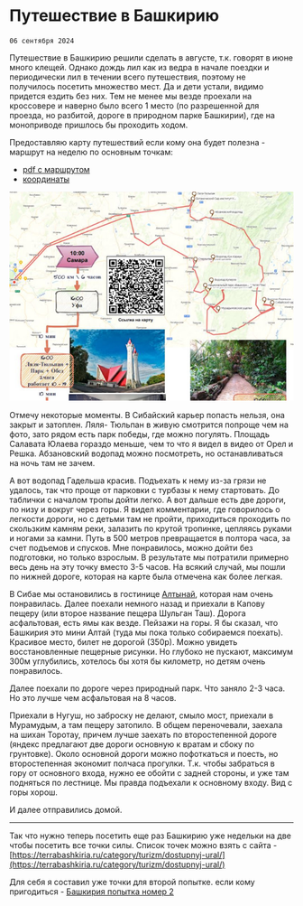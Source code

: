 <!--
{
  "draft": false,
  "tags": ["Путешествие"]
}
-->

# Путешествие в Башкирию

```blogEnginePageDate
06 сентября 2024
```

Путешествие в Башкирию решили сделать в августе, т.к. говорят в июне много клещей. Однако дождь лил как из ведра в
начале поездки и периодически лил в течении всего путешествия, поэтому не получилось посетить множество мест. Да и дети
устали, видимо придется ездить без них. Тем не менее мы везде проехали на кроссовере и наверно было всего 1 место (по
разрешенной для проезда, но разбитой, дороге в природном парке Башкирии), где на моноприводе пришлось бы проходить
ходом.

Предоставляю карту путешествий если кому она будет полезна - маршрут на неделю по основным точкам:

* [pdf с маршрутом](башкирия-all.pdf)
* [координаты](Башкирия-v6_01-09-2024_19-56-45.kml)

![img.png](img.png)

Отмечу некоторые моменты. В Сибайский карьер попасть нельзя, она закрыт и затоплен. Ляля- Тюльпан в живую смотрится
попроще чем на фото, зато рядом есть парк победы, где можно погулять. Площадь Салавата Юлаева гораздо меньше, чем то что
я видел в видео от Орел и Решка. Абзановский водопад можно посмотреть, но останавливаться на ночь там не зачем.

А вот водопад Гадельша красив. Подъехать к нему из-за грязи не удалось, так что проще от парковки с турбазы к нему
стартовать. До таблички с началом тропы дойти легко. А вот дальше есть две дороги, по низу и вокруг через горы. Я видел
комментарии, где говорилось о легкости дороги, но с детьми там не пройти, приходиться проходить по скользким камням
реки, залазить по крутой тропинке, цепляясь руками и ногами за камни. Путь в 500 метров превращается в полтора часа, за
счет подъемов и спусков. Мне понравилось, можно дойти без подготовки, но только взрослым. В результате мы потратили
примерно весь день на эту точку вместо 3-5 часов. На всякий случай, мы пошли по нижней дороге, которая на карте была
отмечена как более легкая.

В Сибае мы остановились в
гостинице [Алтынай](https://yandex.ru/maps/org/altynay/1280416967/reviews/?ll=58.607224%2C52.739095&mode=search&sctx=ZAAAAAgCEAAaKAoSCcQLIlLTDElAESAJ%2B3YSmUpAEhIJnZ53Y0Fh0z8RP3EA%2Fb5%2Fuz8iBgABAgMEBSgKOABA%2B1ZIAWJIcmVhcnI9c2NoZW1lX0xvY2FsL0dlby9NZWRpYUZsb3cvU3Rvcmllc0NvbnRlbnRUeXBlPW9sZF9tZWRpYV9jbGFzc2lmaWVyagJydZ0BzcxMPaABAKgBAL0BoVFxx8IBiQG7l92t6AS2z9iUiQXbocmgBsWkrOKAAd%2BHktHjA%2Bf0gNf0AezL5JPeBNu0xa6mAr%2BK8Nu1Br3QwJYGpdO4qATN37DGhwGd%2BsOQnwbAocjKBuDfxYMxhc3fwgSUgPLkA%2F6Ivp2aBt%2BFuPTCAa%2Bju%2FkXs%2FKC5gPt3LH1A8CSvOcDn6uB%2FgSRw%2Bf9BIICIdCz0L7RgdGC0LjQvdC40YbQsCDQsNC70YLRi9C90LDQuYoCCTE4NDEwNjQxNJICBjIxNjk4NpoCDGRlc2t0b3AtbWFwc6oCCzk5MjAxNjY1NjM1&sll=58.640335%2C52.743355&sspn=0.207597%2C0.131805&tab=reviews&text=%D0%B3%D0%BE%D1%81%D1%82%D0%B8%D0%BD%D0%B8%D1%86%D0%B0%20%D0%B0%D0%BB%D1%82%D1%8B%D0%BD%D0%B0%D0%B9&z=12.62),
которая нам очень понравилась. Далее поехали немного назад и приехали в
Капову пещеру (или второе название пещера Шульган Таш). Дорога асфальтовая, есть ямы как везде. Пейзажи на горы. Я бы
сказал, что Башкирия это мини Алтай (туда мы пока только собираемся поехать). Красивое место, билет не дорогой (350р).
Можно увидеть восстановленные пещерные рисунки. Но глубоко не пускают, максимум 300м углубились, хотелось бы хотя бы
километр, но детям очень понравилось.

Далее поехали по дороге через природный парк. Что заняло 2-3 часа. Но это лучше чем асфальтовая на 8 часов.

Приехали в Нугуш, но заброску не делают, смыло мост, приехали в Мурамудым, а там пещеру затопило. В общем переночевали,
заехала на шихан Торотау, причем лучше заехать по второстепенной дороге (яндекс предлагают две дороги основную к вратам
и сбоку по грунтовке). Около основной дороги можно пофоткаться и поесть, но второстепенная экономит полчаса прогулки.
Т.к. чтобы забраться в гору от основного входа, нужно ее обойти с задней стороны, и уже там подняться по лестнице. Мы
правда подъехали к основному входу. Вид с горы хорош.

И далее отправились домой.

-----

Так что нужно теперь посетить еще раз Башкирию уже недельки на две чтобы посетить все точки силы. Список точек можно
взять с
сайта -[https://terrabashkiria.ru/category/turizm/dostupnyj-ural/](https://terrabashkiria.ru/category/turizm/dostupnyj-ural/)

Для себя я составил уже точки для второй попытке. если кому
пригодиться - [Башкирия попытка номер 2](Башкирия-вторая-попытка-v2_01-09-2024_19-50-29.kml)

